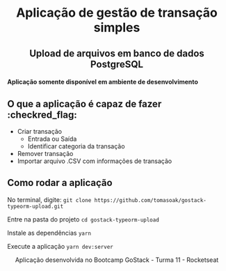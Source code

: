<h1 align="center"> Aplicação de gestão de transação simples </h1>
<h2 align="center"> Upload de arquivos em banco de dados PostgreSQL </h2>
                  
#### Aplicação somente disponível em ambiente de desenvolvimento ####

## O que a aplicação é capaz de fazer :checkred_flag:
- Criar transação
  - Entrada ou Saída 
  - Identificar categoria da transação
- Remover transação  
- Importar arquivo .CSV com informações de transação

## Como rodar a aplicação
No terminal, digite: 
```git clone https://github.com/tomasoak/gostack-typeorm-upload.git```

Entre na pasta do projeto
```cd gostack-typeorm-upload```

Instale as dependências
```yarn```

Execute a aplicação
```yarn dev:server```


<p align="center"> Aplicação desenvolvida no Bootcamp GoStack - Turma 11 - Rocketseat </p>
